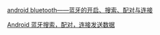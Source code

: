 

[android bluetooth——蓝牙的开启、搜索、配对与连接](https://blog.csdn.net/yehui928186846/article/details/52710112)


[Android 蓝牙搜索，配对，连接发送数据](https://www.jianshu.com/p/7c92cfc5ee6b)















